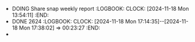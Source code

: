 - DOING Share snap weekly report
  :LOGBOOK:
  CLOCK: [2024-11-18 Mon 13:54:11]
  :END:
- DONE 2624
  :LOGBOOK:
  CLOCK: [2024-11-18 Mon 17:14:35]--[2024-11-18 Mon 17:38:02] =>  00:23:27
  :END:
-